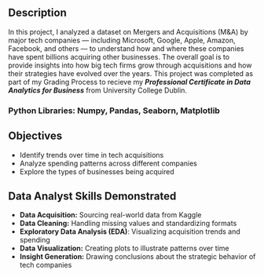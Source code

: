 ## Description
In this project, I analyzed a dataset on Mergers and Acquisitions (M&A) by major tech companies — including Microsoft, Google, Apple, Amazon, Facebook, and others — to understand how and where these companies have spent billions acquiring other businesses. The overall goal is to provide insights into how big tech firms grow through acquisitions and how their strategies have evolved over the years. This project was completed as part of my Grading Process to recieve my __*Professional Certificate in Data Analytics for Business*__ from University College Dublin.

### Python Libraries: Numpy, Pandas, Seaborn, Matplotlib

## Objectives
* Identify trends over time in tech acquisitions
* Analyze spending patterns across different companies
* Explore the types of businesses being acquired

## Data Analyst Skills Demonstrated ##
* **Data Acquisition:** Sourcing real-world data from Kaggle
* **Data Cleaning:** Handling missing values and standardizing formats
* **Exploratory Data Analysis (EDA)**: Visualizing acquisition trends and spending
* **Data Visualization:** Creating plots to illustrate patterns over time
* **Insight Generation:** Drawing conclusions about the strategic behavior of tech companies
